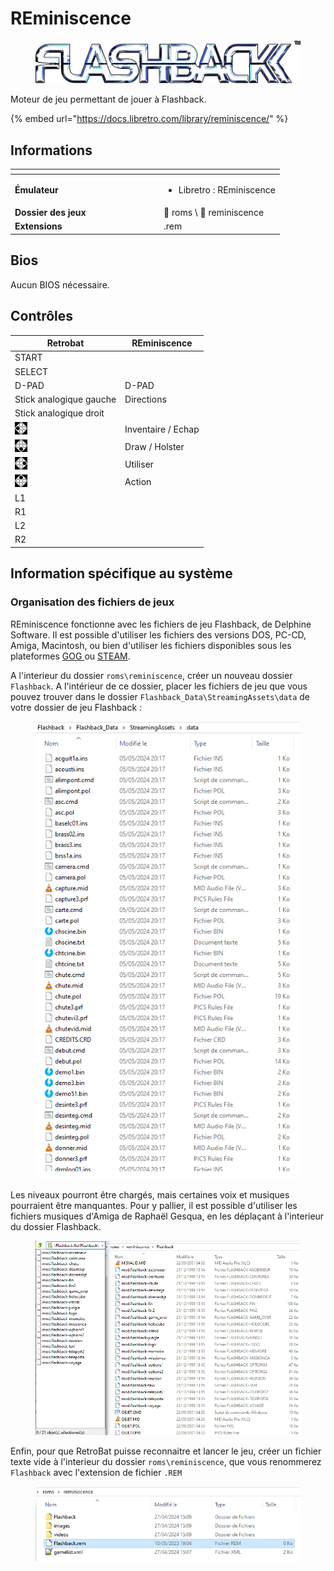 # REminiscence



<div align="center" data-full-width="true">

<figure><img src="../../../.gitbook/assets/reminiscence.png" alt="" width="563"><figcaption></figcaption></figure>

</div>

Moteur de jeu permettant de jouer à Flashback.

{% embed url="https://docs.libretro.com/library/reminiscence/" %}

## Informations

<table data-header-hidden><thead><tr><th width="224"></th><th></th></tr></thead><tbody><tr><td><strong>Émulateur</strong></td><td><ul><li>Libretro : REminiscence</li></ul></td></tr><tr><td><strong>Dossier des jeux</strong></td><td><span data-gb-custom-inline data-tag="emoji" data-code="1f4c2">📂</span> roms \ <span data-gb-custom-inline data-tag="emoji" data-code="1f4c2">📂</span> reminiscence</td></tr><tr><td><strong>Extensions</strong></td><td>.rem</td></tr></tbody></table>

## Bios

Aucun BIOS nécessaire.

## Contrôles

| Retrobat                                       | REminiscence       |
| ---------------------------------------------- | ------------------ |
| START                                          |                    |
| SELECT                                         |                    |
| D-PAD                                          | D-PAD              |
| Stick analogique gauche                        | Directions         |
| Stick analogique droit                         |                    |
| ![](<../../../.gitbook/assets/image (33).png>) | Inventaire / Echap |
| ![](<../../../.gitbook/assets/image (20).png>) | Draw / Holster     |
| ![](<../../../.gitbook/assets/image (7).png>)  | Utiliser           |
| ![](<../../../.gitbook/assets/image (35).png>) | Action             |
| L1                                             |                    |
| R1                                             |                    |
| L2                                             |                    |
| R2                                             |                    |

## Information spécifique au système

### Organisation des fichiers de jeux

REminiscence fonctionne avec les fichiers de jeu Flashback, de Delphine Software. Il est possible d'utiliser les fichiers des versions DOS, PC-CD, Amiga, Macintosh, ou bien d'utiliser les fichiers disponibles sous les plateformes [GOG ](https://www.gog.com/game/flashback)ou [STEAM](https://store.steampowered.com/app/961620/Flashback/).&#x20;

A l'interieur du dossier `roms\reminiscence`, créer un nouveau dossier `Flashback`. A l'intérieur de ce dossier, placer les fichiers de jeu que vous pouvez trouver dans le dossier `Flashback_Data\StreamingAssets\data` de votre dossier de jeu Flashback :

<div align="left">

<figure><img src="../../../.gitbook/assets/2024-05-05_20h19_06.png" alt=""><figcaption></figcaption></figure>

</div>

Les niveaux pourront être chargés, mais certaines voix et musiques pourraient être manquantes. Pour y pallier, il est possible d'utiliser les fichiers musiques d'Amiga de Raphaël Gesqua, en les déplaçant à l'interieur du dossier Flashback.

<div align="left">

<figure><img src="../../../.gitbook/assets/2024-05-05_21h42_28.png" alt=""><figcaption></figcaption></figure>

</div>

Enfin, pour que RetroBat puisse reconnaitre et lancer le jeu, créer un fichier texte vide à l'interieur du dossier `roms\reminiscence`, que vous renommerez `Flashback` avec l'extension de fichier `.REM`

<div align="left">

<figure><img src="../../../.gitbook/assets/2024-05-05_20h22_19.png" alt=""><figcaption></figcaption></figure>

</div>
